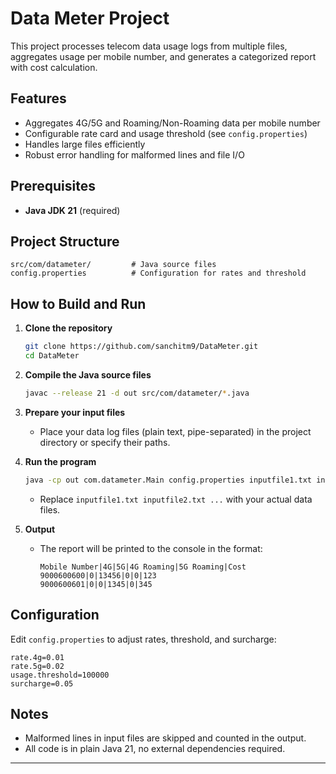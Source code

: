 # Data Meter Project

This project processes telecom data usage logs from multiple files, aggregates usage per mobile number, and generates a categorized report with cost calculation.

## Features

- Aggregates 4G/5G and Roaming/Non-Roaming data per mobile number
- Configurable rate card and usage threshold (see `config.properties`)
- Handles large files efficiently
- Robust error handling for malformed lines and file I/O

## Prerequisites

- **Java JDK 21** (required)

## Project Structure

```text
src/com/datameter/         # Java source files
config.properties          # Configuration for rates and threshold
```

## How to Build and Run

1. **Clone the repository**

   ```sh
   git clone https://github.com/sanchitm9/DataMeter.git
   cd DataMeter
   ```

2. **Compile the Java source files**

   ```sh
   javac --release 21 -d out src/com/datameter/*.java
   ```

3. **Prepare your input files**

   - Place your data log files (plain text, pipe-separated) in the project directory or specify their paths.

4. **Run the program**

   ```sh
   java -cp out com.datameter.Main config.properties inputfile1.txt inputfile2.txt ...
   ```

   - Replace `inputfile1.txt inputfile2.txt ...` with your actual data files.

5. **Output**

   - The report will be printed to the console in the format:

     ```text
     Mobile Number|4G|5G|4G Roaming|5G Roaming|Cost
     9000600600|0|13456|0|0|123
     9000600601|0|0|1345|0|345
     ```

## Configuration

Edit `config.properties` to adjust rates, threshold, and surcharge:

```properties
rate.4g=0.01
rate.5g=0.02
usage.threshold=100000
surcharge=0.05
```

## Notes

- Malformed lines in input files are skipped and counted in the output.
- All code is in plain Java 21, no external dependencies required.

---
